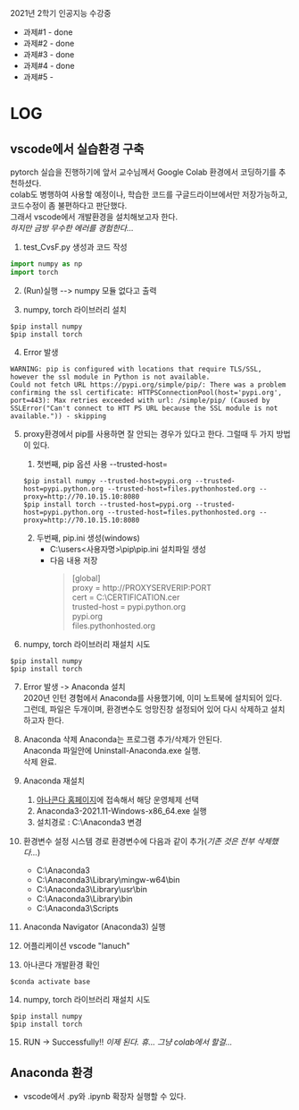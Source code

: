 2021년 2학기 인공지능 수강중

- 과제#1 - done
- 과제#2 - done
- 과제#3 - done
- 과제#4 - done
- 과제#5 - 

# LOG

## vscode에서 실습환경 구축

pytorch 실습을 진행하기에 앞서 교수님께서 Google Colab 환경에서 코딩하기를 추천하셨다.    
colab도 병행하여 사용할 예정이나, 학습한 코드를 구글드라이브에서만 저장가능하고, 코드수정이 좀 불편하다고 판단했다.    
그래서 vscode에서 개발환경을 설치해보고자 한다.   
 _하지만 금방 무수한 에러를 경험한다..._     

1. test_CvsF.py 생성과 코드 작성

```python
import numpy as np
import torch
```

2. (Run)실행 --> numpy 모듈 없다고 출력
   
3. numpy, torch 라이브러리 설치
```
$pip install numpy
$pip install torch
```

4. Error 발생
```
WARNING: pip is configured with locations that require TLS/SSL, however the ssl module in Python is not available.   
Could not fetch URL https://pypi.org/simple/pip/: There was a problem confirming the ssl certificate: HTTPSConnectionPool(host='pypi.org', port=443): Max retries exceeded with url: /simple/pip/ (Caused by SSLError("Can't connect to HTT PS URL because the SSL module is not available.")) - skipping
```

5. proxy환경에서 pip를 사용하면 잘 안되는 경우가 있다고 한다. 그럴때 두 가지 방법이 있다.

   1. 첫번째, pip 옵션 사용 --trusted-host=<url>
    ```
    $pip install numpy --trusted-host=pypi.org --trusted-host=pypi.python.org --trusted-host=files.pythonhosted.org --proxy=http://70.10.15.10:8080
    $pip install torch --trusted-host=pypi.org --trusted-host=pypi.python.org --trusted-host=files.pythonhosted.org --proxy=http://70.10.15.10:8080
    ```

   2. 두번째, pip.ini 생성(windows)
      - C:\users\<사용자명>\pip\pip.ini 설치파일 생성
      - 다음 내용 저장
        > [global]   
        > proxy = http://PROXYSERVERIP:PORT   
        > cert = C:\\CERTIFICATION.cer   
        > trusted-host = pypi.python.org   
        >             pypi.org   
        >             files.pythonhosted.org      

6. numpy, torch 라이브러리 재설치 시도
```
$pip install numpy
$pip install torch
```

7. Error 발생 -> Anaconda 설치    
2020년 인턴 경험에서 Anaconda를 사용했기에, 이미 노트북에 설치되어 있다.     
그런데, 파일은 두개이며, 환경변수도 엉망진창 설정되어 있어 다시 삭제하고 설치하고자 한다.   

8. Anaconda 삭제 
Anaconda는 프로그램 추가/삭제가 안된다.    
Anaconda 파일안에 Uninstall-Anaconda.exe 실행.   
삭제 완료.   

9. Anaconda 재설치
    1. [아나콘다 홈페이지](https://www.anaconda.com/products/individual#Downloads)에 접속해서 해당 운영체제 선택
    2. Anaconda3-2021.11-Windows-x86_64.exe 실행
    3. 설치경로 : C:\Anaconda3 변경

10. 환경변수 설정
시스템 경로 환경변수에 다음과 같이 추가(_기존 것은 전부 삭제했다..._)
    - C:\Anaconda3
    - C:\Anaconda3\Library\mingw-w64\bin
    - C:\Anaconda3\Library\usr\bin
    - C:\Anaconda3\Library\bin
    - C:\Anaconda3\Scripts

11. Anaconda Navigator (Anaconda3) 실행

12. 어플리케이션 vscode "lanuch" 

13. 아나콘다 개발환경 확인
```
$conda activate base
```

14.  numpy, torch 라이브러리 재설치 시도
```
$pip install numpy
$pip install torch
```

15. RUN -> Successfully!!
_이제 된다. 휴... 그냥 colab에서 할걸..._

## Anaconda 환경
- vscode에서 .py와 .ipynb 확장자 실행할 수 있다.
